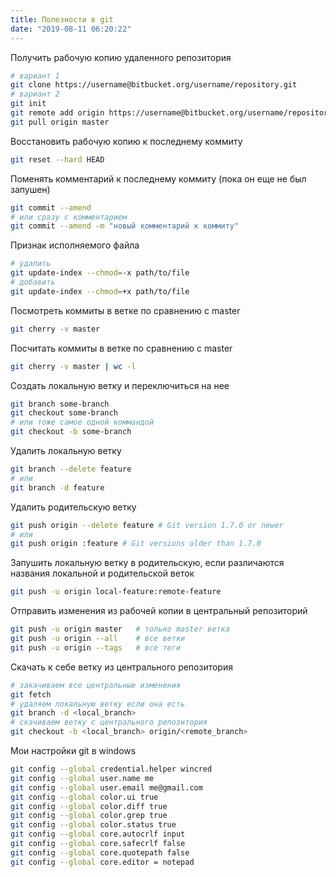 ```yaml
---
title: Полезности в git
date: "2019-08-11 06:20:22"
---
```


Получить рабочую копию удаленного репозитория

```bash
# вариант 1
git clone https://username@bitbucket.org/username/repository.git
# вариант 2
git init
git remote add origin https://username@bitbucket.org/username/repository.git
git pull origin master
```

<!--
git config user.email "579620+zobzn@users.noreply.github.com"
git commit --amend --reset-author
-->

Восстановить рабочую копию к последнему коммиту

```bash
git reset --hard HEAD
```

Поменять комментарий к последнему коммиту (пока он еще не был запушен)

```bash
git commit --amend
# или сразу с комментарием
git commit --amend -m "новый комментарий к коммиту"
```

Признак исполняемого файла

```bash
# удалить
git update-index --chmod=-x path/to/file
# добавить
git update-index --chmod=+x path/to/file
```

Посмотреть коммиты в ветке по сравнению с master

```bash
git cherry -v master
```

Посчитать коммиты в ветке по сравнению с master

```bash
git cherry -v master | wc -l
```

Создать локальную ветку и переключиться на нее

```bash
git branch some-branch
git checkout some-branch
# или тоже самое одной коммандой
git checkout -b some-branch
```

Удалить локальную ветку

```bash
git branch --delete feature
# или
git branch -d feature
```

Удалить родительскую ветку

```bash
git push origin --delete feature # Git version 1.7.0 or newer
# или
git push origin :feature # Git versions older than 1.7.0
```

Запушить локальную ветку в родительскую, если различаются названия локальной и родительской веток

```bash
git push -u origin local-feature:remote-feature
```

Отправить изменения из рабочей копии в центральный репозиторий

```bash
git push -u origin master   # только master ветка
git push -u origin --all    # все ветки
git push -u origin --tags   # все теги
```

Скачать к себе ветку из центрального репозитория

```bash
# закачиваем все центральные изменения
git fetch
# удаляем локальную ветку если она есть
git branch -d <local_branch>
# скачиваем ветку с центрального репозитория
git checkout -b <local_branch> origin/<remote_branch>
```

Мои настройки git в windows

```bash
git config --global credential.helper wincred
git config --global user.name me
git config --global user.email me@gmail.com
git config --global color.ui true
git config --global color.diff true
git config --global color.grep true
git config --global color.status true
git config --global core.autocrlf input
git config --global core.safecrlf false
git config --global core.quotepath false
git config --global core.editor = notepad
```
